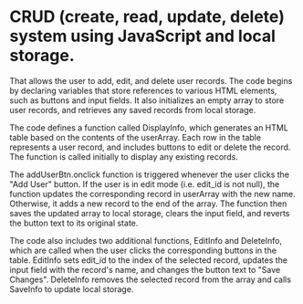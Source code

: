 # CRUD (create, read, update, delete) system using JavaScript and local storage.
That allows the user to add, edit, and delete user records. The code begins by declaring variables that store references to various HTML elements, such as buttons and input fields. It also initializes an empty array to store user records, and retrieves any saved records from local storage.

The code defines a function called DisplayInfo, which generates an HTML table based on the contents of the userArray. Each row in the table represents a user record, and includes buttons to edit or delete the record. The function is called initially to display any existing records.

The addUserBtn.onclick function is triggered whenever the user clicks the "Add User" button. If the user is in edit mode (i.e. edit_id is not null), the function updates the corresponding record in userArray with the new name. Otherwise, it adds a new record to the end of the array. The function then saves the updated array to local storage, clears the input field, and reverts the button text to its original state.

The code also includes two additional functions, EditInfo and DeleteInfo, which are called when the user clicks the corresponding buttons in the table. EditInfo sets edit_id to the index of the selected record, updates the input field with the record's name, and changes the button text to "Save Changes". DeleteInfo removes the selected record from the array and calls SaveInfo to update local storage.
